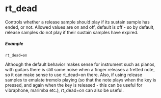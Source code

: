 ---
---
# rt_dead

Controls whether a release sample should play if its sustain sample has ended,
or not. Allowed values are on and off, default is off - so by default, release
samples do not play if their sustain samples have expired.

##### Example

```
rt_dead=on
```

Although the default behavior makes sense for instrument such as pianos, with
guitars there is still some noise when a finger releases a fretted note, so it
can make sense to use rt_dead=on there. Also, if using release samples to
emulate tremolo playing (so that the note plays when the key is pressed, and
again when the key is released - this can be useful for vibraphone, marimba etc.),
rt_dead=on can also be useful.
